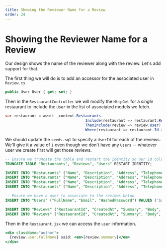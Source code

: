 ```yaml
---
title: Showing the Reviewer Name for a Review
order: 24
---
```


# Showing the Reviewer Name for a Review

Our design shows the name of the reviewer along with the review. Let's add
support for that.

The first thing we will do is to add an accessor for the associated user in
`Review.cs`

```csharp
public User User { get; set; }
```

Then in the `RestaurantController` we will modify the `HttpGet` for a _single_
restaurant to include the `User` in the list of associated models we fetch.

```csharp
var restaurant = await _context.Restaurants.
                                    Include(restaurant => restaurant.Reviews).
                                    ThenInclude(review => review.User).
                                    Where(restaurant => restaurant.Id == id).FirstOrDefaultAsync();
```

We should update the `seeds.sql` to specify a `UserId` for each of the reviews.
We'll give it a value of `1` even though we don't have any `Users` -- whatever
user we create first will get those reviews.

```sql
-- Ensure we truncate the table and restart the identity so our Id column starts at 1 each time
TRUNCATE TABLE "Restaurants", "Reviews", "Users" RESTART IDENTITY;

INSERT INTO "Restaurants" ("Name", "Description", "Address", "Telephone", "Latitude", "Longitude") VALUES ('Thoughtbeat', 'Inverse zero administration benchmark', '07 Meadow Vale Drive', '314-651-9791', 27.7970127, -82.6403897);
INSERT INTO "Restaurants" ("Name", "Description", "Address", "Telephone", "Latitude", "Longitude") VALUES ('Dabtype', 'Organized stable firmware', '7 Miller Park', '523-760-6681', 27.7970543, -82.6557106);
INSERT INTO "Restaurants" ("Name", "Description", "Address", "Telephone", "Latitude", "Longitude") VALUES ('Topdrive', 'Object-based interactive application', '65 Eliot Lane', '650-993-7074', 27.7833108, -82.7159637 );
INSERT INTO "Restaurants" ("Name", "Description", "Address", "Telephone", "Latitude", "Longitude") VALUES ('Avaveo', 'Persistent zero defect process improvement', '2 Clarendon Junction', '715-663-5265', 27.7717197, -82.6522627);

-- Ensure we have a user to associate to the reviews below
INSERT INTO "Users" ("FullName", "Email", "HashedPassword") VALUES ('Sarah', 'sarah@suncoast.io', 'xxxxx');

INSERT INTO "Reviews" ("RestaurantId", "CreatedAt", "Summary", "Body", "Stars", "UserId") VALUES (1, '2020-01-01 14:23:55', 'Yummy Food', 'Lorem ipsum dolor sit amet consectetur adipisicing elit. Minima modi impedit quisquam sit, saepe enim placeat a vero voluptas asperiores atque laudantium in, nobis sunt blanditiis dignissimos. Deleniti, esse optio!', 3, 1);
INSERT INTO "Reviews" ("RestaurantId", "CreatedAt", "Summary", "Body", "Stars", "UserId") VALUES (1, '2020-01-01 18:23:55', 'Mmmmm, good', 'Lorem ipsum dolor sit amet consectetur adipisicing elit. Minima modi impedit quisquam sit, saepe enim placeat a vero voluptas asperiores atque laudantium in, nobis sunt blanditiis dignissimos. Deleniti, esse optio!', 4, 1);
```

Then in the `Restaurant.jsx` we can access the `user` information.

```jsx
<div className="author">
  {review.user.fullName} said: <em>{review.summary}</em>
</div>
```

<GithubCommitViewer repo="gstark/TacoTuesday" commit="266e159fc04b56bb050599d5727dbb3d3e0b19f1" />
